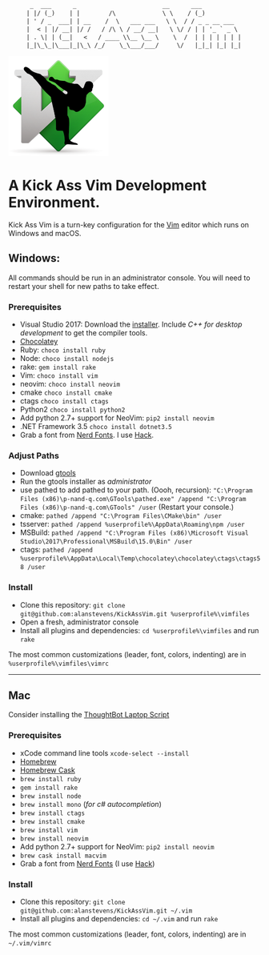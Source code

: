 ```
      _  ___      _                        __      ___
     | |/ (_)    | |        /\             \ \    / (_)
     | ' / _  ___| | __    /  \   ___ ___   \ \  / / _ _ __ ___
     |  < | |/ __| |/ /   / /\ \ / __/ __|   \ \/ / | | '_ ` _ \
     | . \| | (__|   <   / ____ \\__ \__ \    \  /  | | | | | | |
     |_|\_\_|\___|_|\_\ /_/    \_\___/___/     \/   |_|_| |_| |_|
```

<!-- # Kick Ass Vim -->
<img src="https://github.com/alanstevens/KickAssVim/raw/master/KickAssVim-logo.png" width=200>

# A Kick Ass Vim Development Environment.

Kick Ass Vim is a turn-key configuration for the [Vim](http://www.vim.org) editor which runs on Windows and macOS.

## Windows:

All commands should be run in an administrator console. You will need to restart your shell for new paths to take effect.

### Prerequisites

* Visual Studio 2017: Download the [installer](https://www.visualstudio.com/thank-you-downloading-visual-studio/?sku=Professional&rel=15). Include *C++ for desktop development* to get the compiler tools.
* [Chocolatey](https://chocolatey.org/)
* Ruby: `choco install ruby`
* Node: `choco install nodejs`
* rake: `gem install rake`
* Vim: `choco install vim`
* neovim: `choco install neovim`
* cmake `choco install cmake`
* ctags `choco install ctags`
* Python2 `choco install python2`
* Add python 2.7+ support for  NeoVim: `pip2 install neovim`
* .NET Framework 3.5 `choco install dotnet3.5`
* Grab a font from [Nerd Fonts](http://nerdfonts.com/). I use [Hack](https://github.com/ryanoasis/nerd-fonts/releases/download/v1.1.0/Hack.zip).

### Adjust Paths

* Download [gtools](http://www.p-nand-q.com/download/gtools/gtools-current.exe) 
* Run the gtools installer as *administrator* 
* use pathed to add pathed to your path. (Oooh, recursion): `"C:\Program Files (x86)\p-nand-q.com\GTools\pathed.exe" /append "C:\Program Files (x86)\p-nand-q.com\GTools" /user` (Restart your console.)
* cmake: `pathed /append "C:\Program Files\CMake\bin" /user`
* tsserver: `pathed /append %userprofile%\AppData\Roaming\npm /user`
* MSBuild: `pathed /append "C:\Program Files (x86)\Microsoft Visual Studio\2017\Professional\MSBuild\15.0\Bin" /user`
* ctags: `pathed /append %userprofile%\AppData\Local\Temp\chocolatey\chocolatey\ctags\ctags58 /user`

### Install
* Clone this repository: `git clone git@github.com:alanstevens/KickAssVim.git %userprofile%\vimfiles`
* Open a fresh, administrator console
* Install all plugins and dependencies: `cd %userprofile%\vimfiles` and run `rake`

The most common customizations (leader, font, colors, indenting) are in `%userprofile%\vimfiles\vimrc`

***

## Mac

Consider installing the [ThoughtBot Laptop Script](https://github.com/thoughtbot/laptop)

### Prerequisites

* xCode command line tools `xcode-select --install`
* [Homebrew](https://brew.sh/)
* [Homebrew Cask](https://caskroom.github.io/)
* `brew install ruby`
* `gem install rake`
* `brew install node`
* `brew install mono` (*for c# autocompletion*)
* `brew install ctags`
* `brew install cmake`
* `brew install vim`
* `brew install neovim`
* Add python 2.7+ support for  NeoVim: `pip2 install neovim`
* `brew cask install macvim`
* Grab a font from [Nerd Fonts](http://nerdfonts.com/)  (I use [Hack](https://github.com/ryanoasis/nerd-fonts/releases/download/v1.1.0/Hack.zip))

### Install

* Clone this repository: `git clone git@github.com:alanstevens/KickAssVim.git ~/.vim`
* Install all plugins and dependencies: `cd ~/.vim` and run `rake`

The most common customizations (leader, font, colors, indenting) are in `~/.vim/vimrc`